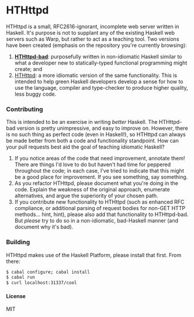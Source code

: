 # HTHttpd

HTHttpd is a small, RFC2616-ignorant, incomplete web server written in Haskell. It's purpose is not to supplant any of the existing Haskell web servers such as Warp, but rather to act as a teaching tool. Two versions have been created (emphasis on the repository you're currently browsing):

1. **[HTHttpd-bad](https://github.com/alexwestholm/HTHttpd-bad)**: purposefully written in non-idiomatic Haskell similar to what a developer new to statically-typed functional programming might create; and
2. [HTHttpd](https://github.com/alexwestholm/HTHttpd): a more idiomatic version of the same functionality. This is intended to help green Haskell developers develop a sense for how to use the language, compiler and type-checker to produce higher quality, less buggy code.

### Contributing 

This is intended to be an exercise in writing *better* Haskell. The HTHttpd-bad version is pretty unimpressive, and easy to improve on. However, there is no such thing as perfect code (even in Haskell!), so HTHttpd can always be made better from both a code and functionality standpoint. How can your pull requests best aid the goal of teaching idiomatic Haskell?

1. If you notice areas of the code that need improvement, annotate them! There are things I'd love to do but haven't had time for peppered throughout the code; in each case, I've tried to indicate that this might be a good place for improvement. If you see something, say something.
2. As you refactor HTHttpd, please document what you're doing in the code. Explain the weakness of the original approach, enumerate alternatives, and argue the superiority of your chosen path.
3. If you contribute new functionality to HTHttpd (such as enhanced RFC compliance, or additional parsing of request bodies for non-GET HTTP methods... hint, hint), please also add that functionality to HTHttpd-bad. But *please* try to do so in a non-idiomatic, bad-Haskell manner (and document why it's bad).

### Building

HTHttpd makes use of the Haskell Platform, please install that first. From there:

```sh
$ cabal configure; cabal install
$ cabal run
$ curl localhost:31337/cool
```

#### License
MIT


